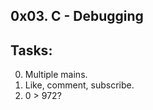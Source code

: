0x03. C - Debugging
----------------------
## Tasks:
0. Multiple mains.
1. Like, comment, subscribe.
2. 0 > 972?

